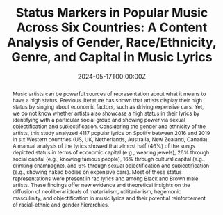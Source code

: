 ---
abstract: "Music artists can be powerful sources of representation about what it means to have a high status. Previous literature has shown that artists display their high status by singing about economic factors, such as driving expensive cars. Yet, we do not know whether artists also showcase a high status in their lyrics by identifying with a particular social group and showing power via sexual objectification and subjectification. Considering the gender and ethnicity of the artists, this study analyzed 4117 popular lyrics on Spotify between 2016 and 2019 in six Western countries (US, UK, Netherlands, Australia, New Zealand, Canada). A manual analysis of the lyrics showed that almost half (46%) of the songs depicted status in terms of economic capital (e.g., wearing jewels), 26% through social capital (e.g., knowing famous people), 16% through cultural capital (e.g., drinking champagne), and 6% through sexual objectification and subjectification (e.g., showing naked bodies on expensive cars). Most of these status representations were present in rap lyrics and among Black and Brown male artists. These findings offer new evidence and theoretical insights on the diffusion of neoliberal ideals of materialism, utilitarianism, hegemonic masculinity, and objectification in music lyrics and their potential reinforcement of racial-ethnic and gender hierarchies."
authors:
- admin
- Priscila Alvarez-Cueva
- Laura Vandenbosch
date: "2024-05-17T00:00:00Z"
doi: "10.1007/s11199-024-01483-0"
featured: false
image:
  caption: ""
  focal_point: ""
  preview_only: false
projects: [ERC-mimic]
publication: "Sex Roles"
publication_short: ""
publication_types:
- "2"
publishDate: ""
slides: ""
summary:
tags:
- Music lyrics
- Content analysis
- Sexual objectification
- Race
- Gender
title: "Status Markers in Popular Music Across Six Countries: A Content Analysis of Gender, Race/Ethnicity, Genre, and Capital in Music Lyrics"
url_code: "https://osf.io/3bu5t/?view_only=0f78cd5af47c4ac0ad6b5c6b1b35a176"
url_dataset: "https://osf.io/3bu5t/?view_only=0f78cd5af47c4ac0ad6b5c6b1b35a176"
url_pdf: ""
url_poster: ""
url_project: ""
url_slides: ""
url_source: ""
url_video: ""
---